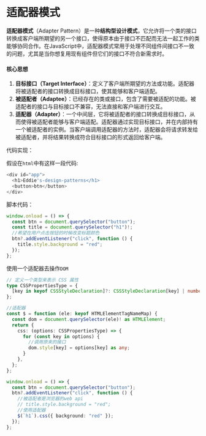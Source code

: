 # 适配器模式

**适配器模式**（Adapter Pattern）是一种**结构型设计模式**，它允许将一个类的接口转换成客户端所期望的另一个接口，使得原本由于接口不匹配而无法一起工作的类能够协同合作。在JavaScript中，适配器模式常用于处理不同组件间接口不一致的问题，尤其是当你想复用现有组件但它们的接口不符合新需求时。

#### 核心思想

1. **目标接口（Target Interface）**：定义了客户端所期望的方法或功能。适配器将被适配者的接口转换成目标接口，使其能够和客户端适配。
2. **被适配者（Adaptee）**：已经存在的类或接口，包含了需要被适配的功能。被适配者的接口与目标接口不兼容，无法直接和客户端进行交互。
3. **适配器（Adapter）**：一个中间层，它将被适配者的接口转换成目标接口，从而使得被适配者能够与客户端适配。适配器通过实现目标接口，并在内部持有一个被适配者的实例。当客户端调用适配器的方法时，适配器会将请求转发给被适配者，并将结果转换成符合目标接口的形式返回给客户端。



代码实现：

假设在`html`中有这样一段代码:

```typescript
<div id="app">
  <h1>Eddie's-design-patterns</h1>
  <button>btn</button>
</div>
```

脚本代码：

```typescript
window.onload = () => {
  const btn = document.querySelector("button");
  const title = document.querySelector("h1")!;
  //希望在用户点击按钮的时候改变标题颜色
  btn?.addEventListener("click", function () {
    title.style.background = "red";
  });
};
```



使用一个适配器去操作`DOM`

```typescript
// 定义一个类型来表示 CSS 属性
type CSSPropertiesType = {
  [key in keyof CSSStyleDeclaration]?: CSSStyleDeclaration[key] | number;
};

//适配器
const $ = function (ele: keyof HTMLElementTagNameMap) {
  const dom = document.querySelector(ele)! as HTMLElement;
  return {
    css: (options: CSSPropertiesType) => {
      for (const key in options) {
        //调用原来的接口
        dom.style[key] = options[key] as any;
      }
    },
  };
};

window.onload = () => {
  const btn = document.querySelector("button");
  btn?.addEventListener("click", function () {
    //被适配者是浏览器的web api
    // title.style.background = "red";
    //使用适配器
    $(`h1`).css({ background: "red" });
  });
};
```

